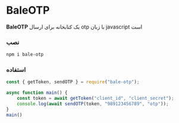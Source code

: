 # BaleOTP


**BaleOTP** یک کتابخانه برای ارسال otp با زبان javascript است


### نصب

```bash
npm i bale-otp
```
### استفاده

```js
const { getToken, sendOTP } = require("bale-otp");

async function main() {
    const token = await getToken("client_id", "client_secret");
    console.log(await sendOTP(token, "989123456789", "otp"));
}
main()
```